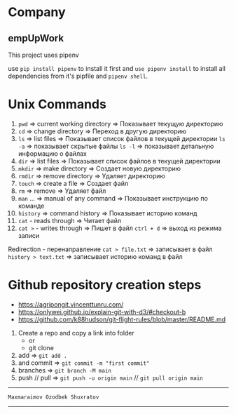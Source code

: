 # Company
## empUpWork


This project uses pipenv 


use `pip install pipenv` to install it first
and `use pipenv install` to install all dependencies from it's pipfile
and `pipenv shell`.

# Unix Commands

1. `pwd`  => current working directory  => Показывает текущую директорию
2. `cd`   => change directory        => Переход в другую директорию
3. `ls`   => list files              => Показывает список файлов в текущей директории
    `ls -a`  => показывает скрытые файлы
    `ls -l`  => показывает детальную информацию о файлах
4. `dir`  => list files              => Показывает список файлов в текущей директории
5. `mkdir` => make directory         => Создает новую директорию
6. `rmdir` => remove directory        => Удаляет директорию
7. `touch` => create a file           => Создает файл
8. `rm`    => remove                  => Удаляет файл
9. `man` … => manual of any command   => Показывает инструкцию по команде
10. `history` => command history       => Показывает историю команд
11. `cat` - reads through              => Читает файл
12. `cat >` - writes through           => Пишет в файл
    `ctrl + d`  => выход из режима записи


Redirection - перенаправление
`cat > file.txt`  => записывает в файл
`history > text.txt` => записывает историю команд в файл



# Github repository creation steps
- https://agripongit.vincenttunru.com/
- https://onlywei.github.io/explain-git-with-d3/#checkout-b
- https://github.com/k88hudson/git-flight-rules/blob/master/README.md

1. Create a repo and copy a link into folder 
   - or 
   - git clone
4. add          => ```git add .```
5. and commit   => ```git commit -m "first commit"```
6. branches     => ```git branch -M main```
7. push  //  pull  => ```git push -u origin main``` //  ```git pull origin main```
_________________________________________________
```
Maxmaraimov Ozodbek Shuxratov
```
_________________________________________________
